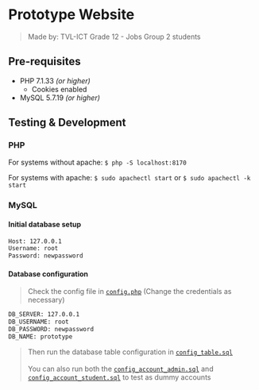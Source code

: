 # Prototype Website

> Made by: TVL-ICT Grade&nbsp;12&nbsp;-&nbsp;Jobs Group&nbsp;2 students

## Pre-requisites

- PHP 7.1.33 *(or higher)*
  - Cookies enabled
- MySQL 5.7.19 *(or higher)*

## Testing & Development

### PHP

For systems without apache: `$ php -S localhost:8170`

For systems with apache: `$ sudo apachectl start` or `$ sudo apachectl -k start`

### MySQL

#### Initial database setup

```bash
Host: 127.0.0.1
Username: root
Password: newpassword
```

#### Database configuration

> Check the config file in [`config.php`](website/database/config.php) (Change the credentials as necessary)

```bash
DB_SERVER: 127.0.0.1
DB_USERNAME: root
DB_PASSWORD: newpassword
DB_NAME: prototype
```

> Then run the database table configuration in [`config_table.sql`](website/database/config_table.sql)\
> \
> You can also run both the [`config_account_admin.sql`](website/database/config_account_admin.sql) and [`config_account_student.sql`](website/database/config_account_student.sql) to test as dummy accounts
